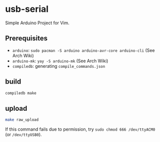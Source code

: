 # usb-serial

Simple Arduino Project for Vim.

## Prerequisites

- `arduino`: `sudo pacman -S arduino arduino-avr-core arduino-cli` (See Arch Wiki)
- `arduino-mk`: `yay -S arduino-mk` (See Arch Wiki)
- `compiledb`: generating `compile_commands.json`

## build

```sh
compiledb make
```

## upload

```sh
make raw_upload
```

If this command fails due to permission, try `sudo chmod 666 /dev/ttyACM0` (or `/dev/ttyUSB0`).
